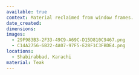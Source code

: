 ```yaml
---
available: true
context: Material reclaimed from window frames.
date_created:
dimensions:
images:
  - 29F983B3-2F33-49C9-A69C-D15D810C9467.png
  - C14A2756-6B22-4A07-97F5-E28F1C3FBDE4.png
locations:
  - Shabirabbad, Karachi
material: Teak
---
```

